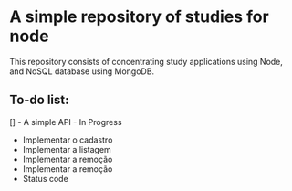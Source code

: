 # A simple repository of studies for node

This repository consists of concentrating study applications using Node, and NoSQL database using MongoDB.

## To-do list:

[] - A simple API - In Progress

- Implementar o cadastro
- Implementar a listagem
- Implementar a remoção
- Implementar a remoção
- Status code
